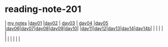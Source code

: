 # reading-note-201



| [my notes](reading-01.md)  |[day01](class-01.md)   |[day02](class-02.md)   |  [day03](class-03.md) |  [day04](class-04.md) |[day05](class-05.md)
|[day06](class-06.md)|[day07](class-07.md)|[day08](class-08.md)|[day09](class-09.md)|[day10](class-10.md)|
|[day11](class-11.md)|[day12](class-12.md)|[day13](class-13.md)|[day14](class-14a.md)|[day14b](class-14b.md)|
|   |   |   |   |  
|   |   |   |   |   |
